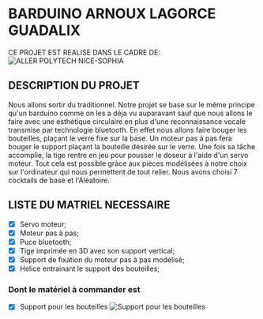 # BARDUINO ARNOUX LAGORCE GUADALIX
CE PROJET EST REALISE DANS LE CADRE DE:
![ALLER POLYTECH NICE-SOPHIA](http://unice.fr/formation/formation-initiale/epuing54/++resource++unice.gof.images/logos/epu.png)

## DESCRIPTION DU PROJET
  Nous allons sortir du traditionnel. Notre projet se base sur le même principe qu'un barduino comme on les a déja vu auparavant
sauf que nous allons le faire avec une esthétique circulaire en plus d'une reconnaissance vocale transmise par technologie
bluetooth.
  En effet nous allons faire bouger les bouteilles, plaçant le verre fixe sur la base. Un moteur pas à pas fera bouger le support plaçant la bouteille désirée sur le verre. Une fois sa tâche accomplie, la tige rentre en jeu pour pousser le doseur à l'aide d'un servo moteur.
  Tout cela est possible gràce aux pièces modélisées à notre choix sur l'ordinateur qui nous permettent de tout relier.
  Nous avons choisi 7 cocktails de base et l'Aléatoire.

## LISTE DU MATRIEL NECESSAIRE
  - [x] Servo moteur;
  - [x] Moteur pas à pas;
  - [x] Puce bluetooth;
  - [x] Tige imprimée en 3D avec son support vertical;
  - [x] Support de fixation du moteur pas à pas modélisé;
  - [x] Helice entrainant le support des bouteilles;
  ### Dont le matériel à commander est
  - [x] Support pour les bouteilles
  ![Support pour les bouteilles](https://pmcdn.priceminister.com/photo/1138043004.jpg "Support por les bouteilles")
